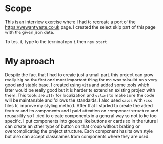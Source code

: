 # Scope

This is an interview exercise where I had to recreate a port of the https://wewantwaste.co.uk page.
I created the select skip part of this page with the given json data.

To test it, type to the terminal `npm i` then `npm start`

# My aproach

Despite the fact that I had to create just a small part, this project can grow really big so the first and most important thing for me was to build on a very good and stable base.
I created using `vite` and added some tools which later would be really good but it is harder to extend an existing project with them. This tools are `i18n` for localization and `eslint` to make sure the code will be maintanable and follows the standards. I also used `sasss` with `scss` files to improve my styling method.
After that I started to create the asked feature and its components and I paid attention on component structure and reusability so I tried to create components in a general way so not to be too specific.
I put components into groups like buttons or cards so in the future I can create an other type of button on that croup without braking or overcomplicating the project structure.
Each component has its own style but also can accept classnames from components where they are used.
